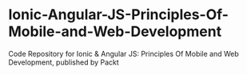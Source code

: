 # Ionic-Angular-JS-Principles-Of-Mobile-and-Web-Development
Code Repository for Ionic &amp; Angular JS: Principles Of Mobile and Web Development, published by Packt
